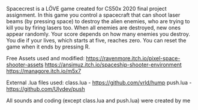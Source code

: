 Spacecrest is a LÖVE game created for CS50x 2020 final project assignment. 
In this game you control a spacecraft that can shoot laser beams (by pressing
space) to destroy the alien enemies, who are trying to kill you by firing lasers too.
When all enemies are destroyed, new ones appear randomly.
Your score depends on how many enemies you destroy. 
You die if your lives, which starts at five, reaches zero. 
You can reset the game when it ends by pressing R.  

Free Assets used and modified:
https://ravenmore.itch.io/pixel-space-shooter-assets
https://ansimuz.itch.io/spaceship-shooter-environment
https://managore.itch.io/m5x7

External .lua files used: 
class.lua - https://github.com/vrld/hump
push.lua  - https://github.com/Ulydev/push

All sounds and coding (except class.lua and push.lua) were created by me